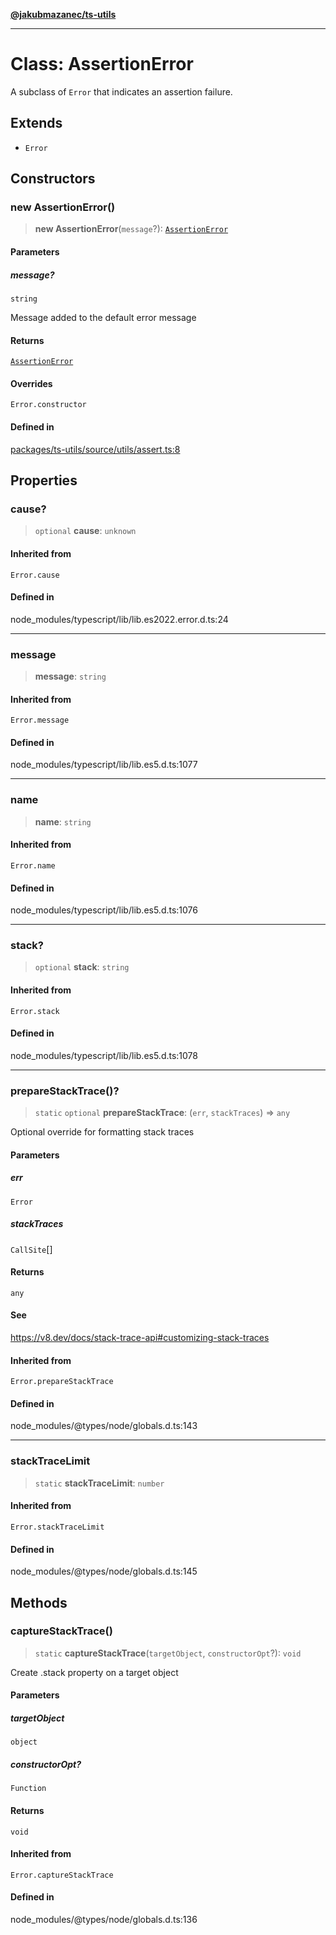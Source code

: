 [**@jakubmazanec/ts-utils**](../README.md)

---

# Class: AssertionError

A subclass of `Error` that indicates an assertion failure.

## Extends

- `Error`

## Constructors

### new AssertionError()

> **new AssertionError**(`message`?): [`AssertionError`](AssertionError.md)

#### Parameters

##### message?

`string`

Message added to the default error message

#### Returns

[`AssertionError`](AssertionError.md)

#### Overrides

`Error.constructor`

#### Defined in

[packages/ts-utils/source/utils/assert.ts:8](https://github.com/jakubmazanec/tools/blob/0633c96618f3c6692ade528aee0f27ac091468a5/packages/ts-utils/source/utils/assert.ts#L8)

## Properties

### cause?

> `optional` **cause**: `unknown`

#### Inherited from

`Error.cause`

#### Defined in

node_modules/typescript/lib/lib.es2022.error.d.ts:24

---

### message

> **message**: `string`

#### Inherited from

`Error.message`

#### Defined in

node_modules/typescript/lib/lib.es5.d.ts:1077

---

### name

> **name**: `string`

#### Inherited from

`Error.name`

#### Defined in

node_modules/typescript/lib/lib.es5.d.ts:1076

---

### stack?

> `optional` **stack**: `string`

#### Inherited from

`Error.stack`

#### Defined in

node_modules/typescript/lib/lib.es5.d.ts:1078

---

### prepareStackTrace()?

> `static` `optional` **prepareStackTrace**: (`err`, `stackTraces`) => `any`

Optional override for formatting stack traces

#### Parameters

##### err

`Error`

##### stackTraces

`CallSite`[]

#### Returns

`any`

#### See

https://v8.dev/docs/stack-trace-api#customizing-stack-traces

#### Inherited from

`Error.prepareStackTrace`

#### Defined in

node_modules/@types/node/globals.d.ts:143

---

### stackTraceLimit

> `static` **stackTraceLimit**: `number`

#### Inherited from

`Error.stackTraceLimit`

#### Defined in

node_modules/@types/node/globals.d.ts:145

## Methods

### captureStackTrace()

> `static` **captureStackTrace**(`targetObject`, `constructorOpt`?): `void`

Create .stack property on a target object

#### Parameters

##### targetObject

`object`

##### constructorOpt?

`Function`

#### Returns

`void`

#### Inherited from

`Error.captureStackTrace`

#### Defined in

node_modules/@types/node/globals.d.ts:136
